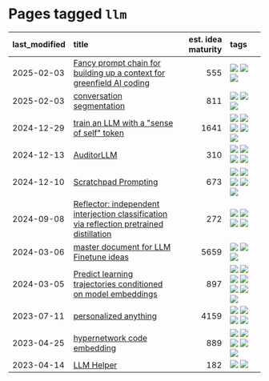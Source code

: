 # Pages tagged `llm`

|last_modified|title|est. idea maturity|tags
|:---|:---|---:|:---|
|2025-02-03|[Fancy prompt chain for building up a context for greenfield AI coding](../ai_coder_prompt_sequence.md)|555|[![](https://img.shields.io/badge/tag-llm-1dc0d1)](../tags/llm.md) [![](https://img.shields.io/badge/tag-open_source-2b1224)](../tags/open_source.md) [![](https://img.shields.io/badge/tag-prompting-4d5a4)](../tags/prompting.md)|
|2025-02-03|[conversation segmentation](../conversation_segmentation.md)|811|[![](https://img.shields.io/badge/tag-agentic-98b52b)](../tags/agentic.md) [![](https://img.shields.io/badge/tag-experimental-b08442)](../tags/experimental.md) [![](https://img.shields.io/badge/tag-llm-1dc0d1)](../tags/llm.md)|
|2024-12-29|[train an LLM with a "sense of self" token](../llm_sense_of_self.md)|1641|[![](https://img.shields.io/badge/tag-2hi4this-67053)](../tags/2hi4this.md) [![](https://img.shields.io/badge/tag-ai_philosophy-fdf6a0)](../tags/ai_philosophy.md) [![](https://img.shields.io/badge/tag-experimental-b08442)](../tags/experimental.md) [![](https://img.shields.io/badge/tag-llm-1dc0d1)](../tags/llm.md) [![](https://img.shields.io/badge/tag-theory_of_mind-288446)](../tags/theory_of_mind.md)|
|2024-12-13|[AuditorLLM](../auditor-llm.md)|310|[![](https://img.shields.io/badge/tag-experimental-b08442)](../tags/experimental.md) [![](https://img.shields.io/badge/tag-llm-1dc0d1)](../tags/llm.md) [![](https://img.shields.io/badge/tag-public_good-cdef47)](../tags/public_good.md) [![](https://img.shields.io/badge/tag-publication-cc5ed7)](../tags/publication.md)|
|2024-12-10|[Scratchpad Prompting](../scratchpad_prompting.md)|673|[![](https://img.shields.io/badge/tag-agentic-98b52b)](../tags/agentic.md) [![](https://img.shields.io/badge/tag-experimental-b08442)](../tags/experimental.md) [![](https://img.shields.io/badge/tag-interpretability-7fe3bd)](../tags/interpretability.md) [![](https://img.shields.io/badge/tag-llm-1dc0d1)](../tags/llm.md) [![](https://img.shields.io/badge/tag-prompting-4d5a4)](../tags/prompting.md)|
|2024-09-08|[Reflector: independent  interjection classification via reflection pretrained distillation](../reflector.md)|272|[![](https://img.shields.io/badge/tag-agentic-98b52b)](../tags/agentic.md) [![](https://img.shields.io/badge/tag-experimental-b08442)](../tags/experimental.md) [![](https://img.shields.io/badge/tag-llm-1dc0d1)](../tags/llm.md) [![](https://img.shields.io/badge/tag-post-training-28da35)](../tags/post-training.md)|
|2024-03-06|[master document for LLM Finetune ideas](../llm_finetunes.md)|5659|[![](https://img.shields.io/badge/tag-experimental-b08442)](../tags/experimental.md) [![](https://img.shields.io/badge/tag-llm-1dc0d1)](../tags/llm.md) [![](https://img.shields.io/badge/tag-training-abf295)](../tags/training.md)|
|2024-03-05|[Predict learning trajectories conditioned on model embeddings](../learning_traj_cond_pred.md)|897|[![](https://img.shields.io/badge/tag-code_gen-6ee5de)](../tags/code_gen.md) [![](https://img.shields.io/badge/tag-contrastive_learning-48b79f)](../tags/contrastive_learning.md) [![](https://img.shields.io/badge/tag-experimental-b08442)](../tags/experimental.md) [![](https://img.shields.io/badge/tag-llm-1dc0d1)](../tags/llm.md) [![](https://img.shields.io/badge/tag-open_ai-5aa8d1)](../tags/open_ai.md) [![](https://img.shields.io/badge/tag-open_source-2b1224)](../tags/open_source.md) [![](https://img.shields.io/badge/tag-public_good-cdef47)](../tags/public_good.md)|
|2023-07-11|[personalized anything](../personalized_anything.md)|4159|[![](https://img.shields.io/badge/tag-gdpr_data_export-9a9fc4)](../tags/gdpr_data_export.md) [![](https://img.shields.io/badge/tag-llm-1dc0d1)](../tags/llm.md) [![](https://img.shields.io/badge/tag-personalization-82f6b0)](../tags/personalization.md) [![](https://img.shields.io/badge/tag-productivity-7a169c)](../tags/productivity.md)|
|2023-04-25|[hypernetwork code embedding](../hypernetwork_embedding_for_code.md)|889|[![](https://img.shields.io/badge/tag-embeddings-95c41e)](../tags/embeddings.md) [![](https://img.shields.io/badge/tag-llm-1dc0d1)](../tags/llm.md) [![](https://img.shields.io/badge/tag-machinelearning-6a13a1)](../tags/machinelearning.md) [![](https://img.shields.io/badge/tag-models-7fafe1)](../tags/models.md) [![](https://img.shields.io/badge/tag-nlp-82f36e)](../tags/nlp.md)|
|2023-04-14|[LLM Helper](../llm-helper.md)|182|[![](https://img.shields.io/badge/tag-llm-1dc0d1)](../tags/llm.md) [![](https://img.shields.io/badge/tag-tooling-c92725)](../tags/tooling.md)|